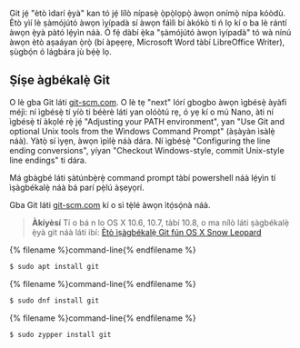 Git jẹ́ "ètò ìdarí ẹ̀yà" kan tó jẹ́ lílò nípasẹ̀ ọ̀pọ̀lọpọ̀ àwọn onímọ̀ nípa kóòdù. Ètò yìí lè ṣàmójútó àwọn ìyípadà sí àwọn fáìlì bí àkókò ti ń lọ kí o ba lè rántí àwọn ẹ̀yà pàtó lẹ́yìn náà. Ó fẹ́ dàbí ẹ̀ka "ṣàmójútó àwọn ìyípadà" tó wà nínú àwọn ètò aṣaáyan ọ̀rọ̀ (bí àpẹẹrẹ, Microsoft Word tàbí LibreOffice Writer), ṣùgbọ́n ó lágbára jù bẹ́ẹ̀ lọ.

## Ṣíṣe àgbékalẹ̀ Git

<!--sec data-title="Installing Git: Windows" data-id="git_install_windows"
data-collapse=true ces-->

O lè gba Git láti [git-scm.com](https://git-scm.com/). O lè tẹ "next" lórí gbogbo àwọn ìgbésẹ̀ àyàfi méjì: ní ìgbésẹ̀ tí yíò ti béèrè láti yan olóòtú rẹ, ó yẹ kí o mú Nano, àti ní ìgbésẹ̀ tí àkọlé rẹ̀ jẹ́ "Adjusting your PATH environment", yan "Use Git and optional Unix tools from the Windows Command Prompt" (àṣàyàn ìsàlẹ̀ náà). Yàtọ̀ sí ìyẹn, àwọn ìpìlẹ̀ náà dára. Ní ìgbésẹ̀ "Configuring the line ending conversions", yíyan "Checkout Windows-style, commit Unix-style line endings" ti dára.

Má gbàgbé láti ṣàtúnbẹ̀rẹ̀ command prompt tàbí powershell náà lẹ́yìn tí ìṣàgbékalẹ̀ náà bá parí pẹ̀lú àṣeyọrí. <!--endsec-->

<!--sec data-title="Installing Git: OS X" data-id="git_install_OSX"
data-collapse=true ces-->

Gba Git láti [git-scm.com](https://git-scm.com/) kí o sì tẹ̀lé àwọn ìtọ́sọ́nà náà.

> **Àkíyèsí** Tí o bá n lo OS X 10.6, 10.7, tàbí 10.8, o ma nílò láti ṣàgbékalẹ̀ ẹ̀yà git náà láti ibí: [Ètò ìṣàgbékalẹ̀ Git fún OS X Snow Leopard](https://sourceforge.net/projects/git-osx-installer/files/git-2.3.5-intel-universal-snow-leopard.dmg/download)

<!--endsec-->

<!--sec data-title="Installing Git: Debian or Ubuntu" data-id="git_install_debian_ubuntu"
data-collapse=true ces-->

{% filename %}command-line{% endfilename %}

```bash
$ sudo apt install git
```

<!--endsec-->

<!--sec data-title="Installing Git: Fedora" data-id="git_install_fedora"
data-collapse=true ces-->

{% filename %}command-line{% endfilename %}

```bash
$ sudo dnf install git
```

<!--endsec-->

<!--sec data-title="Installing Git: openSUSE" data-id="git_install_openSUSE"
data-collapse=true ces-->

{% filename %}command-line{% endfilename %}

```bash
$ sudo zypper install git
```

<!--endsec-->
